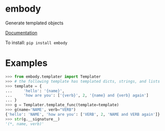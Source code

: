 # embody

Generate templated objects

[Documentation](https://i2mint.github.io/embody/)

To install:	```pip install embody```


# Examples

```python
>>> from embody.templater import Templater
>>> # the following template has templated dicts, strings, and lists
>>> template = {
...     'hello': '{name}',
...     'how are you': ['{verb}', 2, '{name} and {verb} again']
... }
>>> g = Templater.template_func(template=template)
>>> g(name='NAME', verb="VERB")
{'hello': 'NAME', 'how are you': ['VERB', 2, 'NAME and VERB again']}
>>> str(g.__signature__)
'(*, name, verb)'
```
